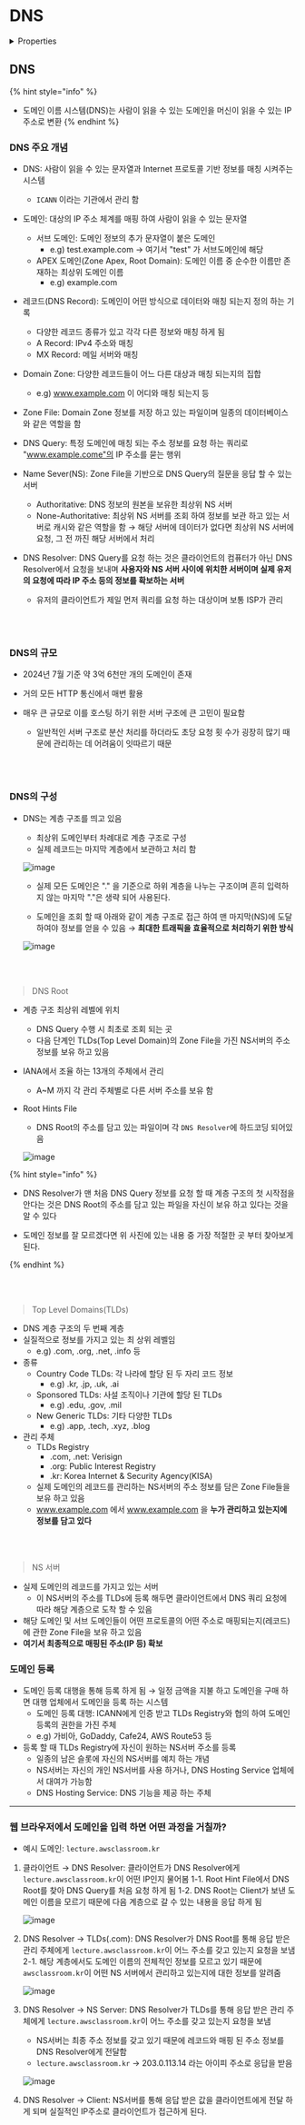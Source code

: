 # DNS

<details>

<summary>Properties</summary>

:pencil:2024.08.09

</details>


## DNS

{% hint style="info" %}
- 도메인 이름 시스템(DNS)는 사람이 읽을 수 있는 도메인을 머신이 읽을 수 있는 IP 주소로 변환
{% endhint %}


### DNS 주요 개념
- DNS: 사람이 읽을 수 있는 문자열과 Internet 프로토콜 기반 정보를 매칭 시켜주는 시스템
	- `ICANN` 이라는 기관에서 관리 함


- 도메인: 대상의 IP 주소 체계를 매핑 하여 사람이 읽을 수 있는 문자열
	- 서브 도메인: 도메인 정보의 추가 문자열이 붙은 도메인
		- e.g) test.example.com → 여기서 "test" 가 서브도메인에 해당
	- APEX 도메인(Zone Apex, Root Domain): 도메인 이름 중 순수한 이름만 존재하는 최상위 도메인 이름
		- e.g) example.com


- 레코드(DNS Record): 도메인이 어떤 방식으로 데이터와 매칭 되는지 정의 하는 기록
	- 다양한 레코드 종류가 있고 각각 다른 정보와 매칭 하게 됨
	- A Record: IPv4 주소와 매칭
	- MX Record: 메일 서버와 매칭

- Domain Zone: 다양한 레코드들이 어느 다른 대상과 매칭 되는지의 집합
	- e.g) www.example.com 이 어디와 매칭 되는지 등

- Zone File: Domain Zone 정보를 저장 하고 있는 파일이며 일종의 데이터베이스와 같은 역할을 함

- DNS Query: 특정 도메인에 매칭 되는 주소 정보를 요청 하는 쿼리로 "www.example.come"의 IP 주소를 묻는 행위

- Name Sever(NS): Zone File을 기반으로 DNS Query의 질문을 응답 할 수 있는 서버
	- Authoritative: DNS 정보의 원본을 보유한 최상위 NS 서버
	- None-Authoritative: 최상위 NS 서버를 조회 하여 정보를 보관 하고 있는 서버로 캐시와 같은 역할을 함 → 해당 서버에 데이터가 없다면 최상위 NS 서버에 요청, 그 전 까진 해당 서버에서 처리

- DNS Resolver: DNS Query를 요청 하는 것은 클라이언트의 컴퓨터가 아닌 DNS Resolver에서 요청을 보내며 **사용자와 NS 서버 사이에 위치한 서버이며 실제 유저의 요청에 따라 IP 주소 등의 정보를 확보하는 서버**
	- 유저의 클라이언트가 제일 먼저 쿼리를 요청 하는 대상이며 보통 ISP가 관리

<br></br>

### DNS의 규모
- 2024년 7월 기준 약 3억 6천만 개의 도메인이 존재

- 거의 모든 HTTP 통신에서 매번 활용

- 매우 큰 규모로 이를 호스팅 하기 위한 서버 구조에 큰 고민이 필요함
	- 일반적인 서버 구조로 분산 처리를 하더라도 초당 요청 횟 수가 굉장히 많기 때문에 관리하는 데 어려움이 잇따르기 때문

<br></br>

### DNS의 구성

- DNS는 계층 구조를 띄고 있음
	- 최상위 도메인부터 차례대로 계층 구조로 구성
	- 실제 레코드는 마지막 계층에서 보관하고 처리 함

	![image](../../.gitbook/assets/dns_full_address.png)

	- 실제 모든 도메인은 "." 을 기준으로 하위 계층을 나누는 구조이며 흔히 입력하지 않는 마지막 "."은 생략 되어 사용된다.

	- 도메인을 조회 할 때 아래와 같이 계층 구조로 접근 하여 맨 마지막(NS)에 도달 하여야 정보를 얻을 수 있음 → **최대한 트래픽을 효율적으로 처리하기 위한 방식**

	![image](../../.gitbook/assets/dns_structure.png)

<br></br>

> DNS Root

- 계층 구조 최상위 레벨에 위치
	- DNS Query 수행 시 최초로 조회 되는 곳
	- 다음 단계인 TLDs(Top Level Domain)의 Zone File을 가진 NS서버의 주소 정보를 보유 하고 있음

- IANA에서 조율 하는 13개의 주체에서 관리
	- A~M 까지 각 관리 주체별로 다른 서버 주소를 보유 함

- Root Hints File
	- DNS Root의 주소를 담고 있는 파일이며 각 `DNS Resolver`에 하드코딩 되어있음

    ![image](../../.gitbook/assets/dns_root_file.png)


{% hint style="info" %}

- DNS Resolver가 맨 처음 DNS Query 정보를 요청 할 때 계층 구조의 첫 시작점을 안다는 것은 DNS Root의 주소를 담고 있는 파일을 자신이 보유 하고 있다는 것을 알 수 있다

- 도메인 정보를 잘 모르겠다면 위 사진에 있는 내용 중 가장 적절한 곳 부터 찾아보게 된다.

{% endhint %}

<br></br>

> Top Level Domains(TLDs)

- DNS 계층 구조의 두 번째 계층
- 실질적으로 정보를 가지고 있는 최 상위 레벨임
	- e.g) .com, .org, .net, .info 등
- 종류
	- Country Code TLDs: 각 나라에 할당 된 두 자리 코드 정보
		- e.g) .kr, .jp, .uk, .ai
	- Sponsored TLDs: 사설 조직이나 기관에 할당 된 TLDs
		- e.g) .edu, .gov, .mil
	- New Generic TLDs: 기타 다양한 TLDs
		- e.g) .app, .tech, .xyz, .blog
- 관리 주체
	- TLDs Registry
		- .com, .net: Verisign
		- .org: Public Interest Registry
		- .kr: Korea Internet & Security Agency(KISA)
	- 실제 도메인의 레코드를 관리하는 NS서버의 주소 정보를 담은 Zone File들을 보유 하고 있음
	- www.example.com 에서 www.example.com 을 **누가 관리하고 있는지에 정보를 담고 있다**

<br></br>

> NS 서버

- 실제 도메인의 레코드를 가지고 있는 서버
	- 이 NS서버의 주소를 TLDs에 등록 해두면 클라이언트에서 DNS 쿼리 요청에 따라 해당 계층으로 도착 할 수 있음
- 해당 도메인 및 서브 도메인들이 어떤 프로토콜의 어떤 주소로 매핑되는지(레코드)에 관한 Zone File을 보유 하고 있음
- **여기서 최종적으로 매핑된 주소(IP 등) 확보**


### 도메인 등록

- 도메인 등록 대행을 통해 등록 하게 됨 → 일정 금액을 지불 하고 도메인을 구매 하면 대행 업체에서 도메인을 등록 하는 시스템
	- 도메인 등록 대행: ICANN에게 인증 받고 TLDs Registry와 협의 하여 도메인 등록의 권한을 가진 주체
	- e.g) 가비아, GoDaddy, Cafe24, AWS Route53 등
- 등록 할 때 TLDs Registry에 자신이 원하는 NS서버 주소를 등록
	- 일종의 남은 슬롯에 자신의 NS서버를 예치 하는 개념
	- NS서버는 자신의 개인 NS서버를 사용 하거나, DNS Hosting Service 업체에서 대여가 가능함
	- DNS Hosting Service: DNS 기능을 제공 하는 주체

---


### 웹 브라우저에서 도메인을 입력 하면 어떤 과정을 거칠까?

- 예시 도메인: `lecture.awsclassroom.kr`

1. 클라이언트 → DNS Resolver: 클라이언트가 DNS Resolver에게 `lecture.awsclassroom.kr`이 어떤 IP인지 물어봄
	1-1. Root Hint File에서 DNS Root를 찾아 DNS Query를 처음 요청 하게 됨
	1-2. DNS Root는 Client가 보낸 도메인 이름을 모르기 때문에 다음 계층으로 갈 수 있는 내용을 응답 하게 됨
	
    ![image](../../.gitbook/assets/dns_tld_info.png)

2. DNS Resolver → TLDs(.com): DNS Resolver가 DNS Root를 통해 응답 받은 관리 주체에게 `lecture.awsclassroom.kr`이 어느 주소를 갖고 있는지 요청을 보냄
	2-1. 해당 계층에서도 도메인 이름의 전체적인 정보를 모르고 있기 때문에 `awsclassroom.kr`이 어떤 NS 서버에서 관리하고 있는지에 대한 정보를 알려줌
	
    ![image](../../.gitbook/assets/dns_tlds_to_ns.png)
	
3. DNS Resolver → NS Server: DNS Resolver가 TLDs를 통해 응답 받은 관리 주체에게 `lecture.awsclassroom.kr`이 어느 주소를 갖고 있는지 요청을 보냄
	- NS서버는 최종 주소 정보를 갖고 있기 때문에 레코드와 매핑 된 주소 정보를 DNS Resolver에게 전달함
	- `lecture.awsclassroom.kr` → 203.0.113.14 라는 아이피 주소로 응답을 받음

    ![image](../../.gitbook/assets/dns_nsserver_ip.png)


4. DNS Resolver → Client: NS서버를 통해 응답 받은 값을 클라이언트에게 전달 하게 되며 실질적인 IP주소로 클라이언트가 접근하게 된다.
